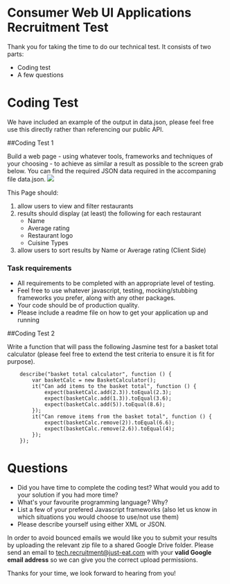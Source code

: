 Consumer Web UI Applications Recruitment Test
===========================================

Thank you for taking the time to do our technical test. It consists of two parts:

* Coding test
* A few questions

# Coding Test

We have included an example of the output in <a>data.json</a>, please feel free use this directly rather than referencing our public API.

##Coding Test 1

Build a web page - using whatever tools, frameworks and techniques of your choosing - to achieve as similar a result as possible to the screen grab below. You can find the required JSON data required in the accompaning file <a>data.json</a>. 
<image src="result.png"></image>

This Page should:

1. allow users to view and filter restaurants
2. results should display (at least) the following for each restaurant
	* Name
	* Average rating
	* Restaurant logo
	* Cuisine Types
3. allow users to sort results by Name or Average rating (Client Side)

### Task requirements

- All requirements to be completed with an appropriate level of testing.
- Feel free to use whatever javascript, testing, mocking/stubbing frameworks you prefer, along with any other packages.
- Your code should be of production quality.
- Please include a readme file on how to get your application up and running
 
##Coding Test 2

Write a function that will pass the following Jasmine test for a basket total calculator (please feel free to extend the test criteria to ensure it is fit for purpose).

		describe("basket total calculator", function () {
			var basketCalc = new BasketCalculator();
			it("Can add items to the basket total", function () {
				expect(basketCalc.add(2.3)).toEqual(2.3);
				expect(basketCalc.add(1.3)).toEqual(3.6);
				expect(basketCalc.add(5)).toEqual(8.6);
			});
			it("Can remove items from the basket total", function () {
				expect(basketCalc.remove(2)).toEqual(6.6);
				expect(basketCalc.remove(2.6)).toEqual(4);
			});
		});


# Questions

* Did you have time to complete the coding test? What would you add to your solution if you had more time?
* What's your favourite programming language? Why?
* List a few of your prefered Javascript frameworks (also let us know in which situations you would choose to use/not use them)
* Please describe yourself using either XML or JSON.


In order to avoid bounced emails we would like you to submit your results by uploading the relevant zip file to a shared Google Drive folder. Please send an email to tech.recruitment@just-eat.com with your **valid Google email address** so we can give you the correct upload permissions.

Thanks for your time, we look forward to hearing from you!

